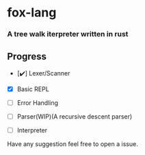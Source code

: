 # fox-lang

### A tree walk iterpreter written in rust

## Progress
- [:heavy_check_mark:] Lexer/Scanner
- [x] Basic REPL
- [ ] Error Handling
- [ ] Parser(WIP)(A recursive descent parser)
- [ ] Interpreter


Have any suggestion feel free to open a issue.
